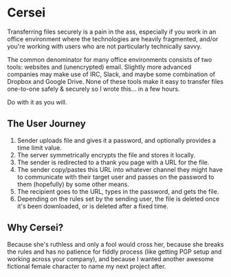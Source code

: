# Cersei

Transferring files securely is a pain in the ass, especially if you work
in an office environment where the technologies are heavily fragmented,
and/or you're working with users who are not particularly technically
savvy.

The common denominator for many office environments consists of two
tools: websites and (unencrypted) email.  Slightly more advanced
companies may make use of IRC, Slack, and maybe some combination of
Dropbox and Google Drive.  None of these tools make it easy to transfer
files one-to-one safely & securely so I wrote this... in a few hours.

Do with it as you will.

## The User Journey

1. Sender uploads file and gives it a password, and optionally provides
   a time limit value.
2. The server symmetrically encrypts the file and stores it locally.
3. The sender is redirected to a thank you page with a URL for the file.
4. The sender copy/pastes this URL into whatever channel they might have
   to communicate with their target user and passes on the password to
   them (hopefully) by some other means.
5. The recipient goes to the URL, types in the password, and gets the
   file.
6. Depending on the rules set by the sending user, the file is deleted
   once it's been downloaded, or is deleted after a fixed time.

## Why Cersei?

Because she's ruthless and only a fool would cross her, because she
breaks the rules and has no patience for fiddly process (like getting
PGP setup and working across your company), and because I wanted another
awesome fictional female character to name my next project after.
